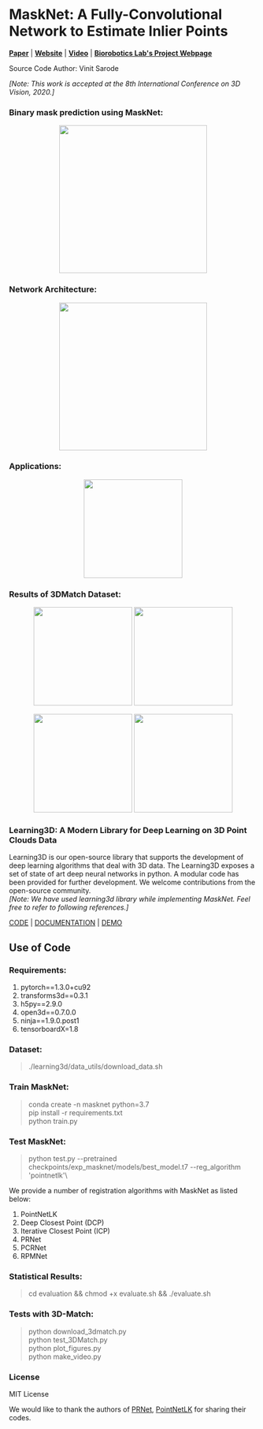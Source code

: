 # MaskNet: A Fully-Convolutional Network to Estimate Inlier Points
[**Paper**]() | [**Website**]() | [**Video**]() | [**Biorobotics Lab's Project Webpage**](http://biorobotics.ri.cmu.edu/research/ml_registration.php)

Source Code Author: Vinit Sarode

*[Note: This work is accepted at the 8th International Conference on 3D Vision, 2020.]*

### Binary mask prediction using MaskNet:
<p align="center">
	<img src="https://github.com/vinits5/masknet/blob/main/images/approach.gif" height="300">
</p>

### Network Architecture:
<p align="center">
	<img src="https://github.com/vinits5/masknet/blob/main/images/network.png" height="300">
</p>

### Applications:
<p align="center">
	<img src="https://github.com/vinits5/masknet/blob/main/images/applications.png" height="200">
</p>

### Results of 3DMatch Dataset:
<p align="center">
	<img src="https://github.com/vinits5/masknet/blob/main/images/3.gif" height="200">
	<img src="https://github.com/vinits5/masknet/blob/main/images/4.gif" height="200">
</p>

<p align="center">
	<img src="https://github.com/vinits5/masknet/blob/main/images/1.gif" height="200">
	<img src="https://github.com/vinits5/masknet/blob/main/images/2.gif" height="200">
</p>

### Learning3D: A Modern Library for Deep Learning on 3D Point Clouds Data
Learning3D is our open-source library that supports the development of deep learning algorithms that deal with 3D data. The Learning3D exposes a set of state of art deep neural networks in python. A modular code has been provided for further development. We welcome contributions from the open-source community.\
*[Note: We have used learning3d library while implementing MaskNet. Feel free to refer to following references.]*

[CODE](https://github.com/vinits5/learning3d) | [DOCUMENTATION](https://medium.com/@vinitsarode5/learning3d-a-modern-library-for-deep-learning-on-3d-point-clouds-data-48adc1fd3e0?sk=0beb59651e5ce980243bcdfbf0859b7a) | [DEMO](https://github.com/vinits5/learning3d/blob/master/examples/test_pointnet.py)

## Use of Code

### Requirements:
1. pytorch==1.3.0+cu92
2. transforms3d==0.3.1
3. h5py==2.9.0
4. open3d==0.7.0.0
5. ninja==1.9.0.post1
6. tensorboardX=1.8

### Dataset:
> ./learning3d/data_utils/download_data.sh

### Train MaskNet:
> conda create -n masknet python=3.7\
> pip install -r requirements.txt\
> python train.py

### Test MaskNet:
> python test.py --pretrained checkpoints/exp_masknet/models/best_model.t7 --reg_algorithm 'pointnetlk'\

We provide a number of registration algorithms with MaskNet as listed below:
1. PointNetLK
2. Deep Closest Point (DCP)
3. Iterative Closest Point (ICP)
4. PRNet
5. PCRNet
6. RPMNet

### Statistical Results:
> cd evaluation && chmod +x evaluate.sh && ./evaluate.sh

### Tests with 3D-Match:
> python download_3dmatch.py\
> python test_3DMatch.py\
> python plot_figures.py\
> python make_video.py

### License
MIT License


We would like to thank the authors of [PRNet](https://papers.nips.cc/paper/9085-prnet-self-supervised-learning-for-partial-to-partial-registration.pdf), [PointNetLK](https://openaccess.thecvf.com/content_CVPR_2019/papers/Aoki_PointNetLK_Robust__Efficient_Point_Cloud_Registration_Using_PointNet_CVPR_2019_paper.pdf) for sharing their codes.